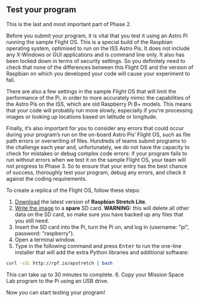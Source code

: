 ## Test your program

This is the last and most important part of Phase 2.

Before you submit your program, it is vital that you test it using an Astro Pi running the sample Flight OS. This is a special build of the Raspbian operating system, optimised to run on the ISS Astro Pis. It does not include any X-Windows or GUI applications and is command line only. It also has been locked down in terms of security settings. So you definitely need to check that none of the differences between this Flight OS and the version of Raspbian on which you developed your code will cause your experiment to fail.

There are also a few settings in the sample Flight OS that will limit the performance of the Pi, in order to more accurately mimic the capabilities of the Astro Pis on the ISS, which are old Raspberry Pi B+ models. This means that your code will probably run more slowly, especially if you're processing images or looking up locations based on latitude or longitude. 

Finally, it’s also important for you to consider any errors that could occur during your program’s run on the on-board Astro Pis’ Flight OS, such as file path errors or overwriting of files. Hundreds of teams submit programs to the challenge each year and, unfortunately, we do not have the capacity to check for mistakes or debug complex code errors: if your program fails to run without errors when we test it on the sample Flight OS, your team will not progress to Phase 3. So to ensure that your entry has the best chance of success, thoroughly test your program, debug any errors, and check it against the coding requirements.

To create a replica of the Flight OS, follow these steps:

1. [Download](https://www.raspberrypi.org/downloads/raspbian/) the latest version of **Raspbian Stretch Lite**.
2. [Write the image](https://www.raspberrypi.org/documentation/installation/installing-images/) to a **spare** SD card. **WARNING:** this will delete all other data on the SD card, so make sure you have backed up any files that you still need.
3. Insert the SD card into the Pi, turn the Pi on, and log in (username: "pi", password: "raspberry").
4. Open a terminal window.
5. Type in the following command and press <kbd>Enter</kbd> to run the one-line installer that will add the extra Python libraries and additional software:
```bash
curl -sSL http://rpf.io/apstretch | bash
```
This can take up to 30 minutes to complete.
6. Copy your Mission Space Lab program to the Pi using an USB drive.

Now you can start testing your program!
